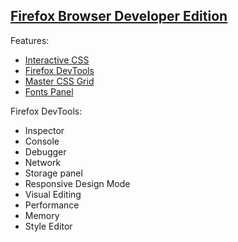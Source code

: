 ## [Firefox Browser Developer Edition](https://www.mozilla.org/en-US/firefox/developer/)

Features:
* [Interactive CSS](https://hacks.mozilla.org/2019/10/firefox-70-a-bountiful-release-for-all/#developertools)
* [Firefox DevTools](https://mozilladevelopers.github.io/playground/debugger/)
* [Master CSS Grid](https://mozilladevelopers.github.io/playground/css-grid/)
* [Fonts Panel](https://developer.mozilla.org/en-US/docs/Tools/Page_Inspector/How_to/Edit_fonts)

Firefox DevTools:
* Inspector
* Console
* Debugger
* Network
* Storage panel
* Responsive Design Mode
* Visual Editing
* Performance
* Memory
* Style Editor
